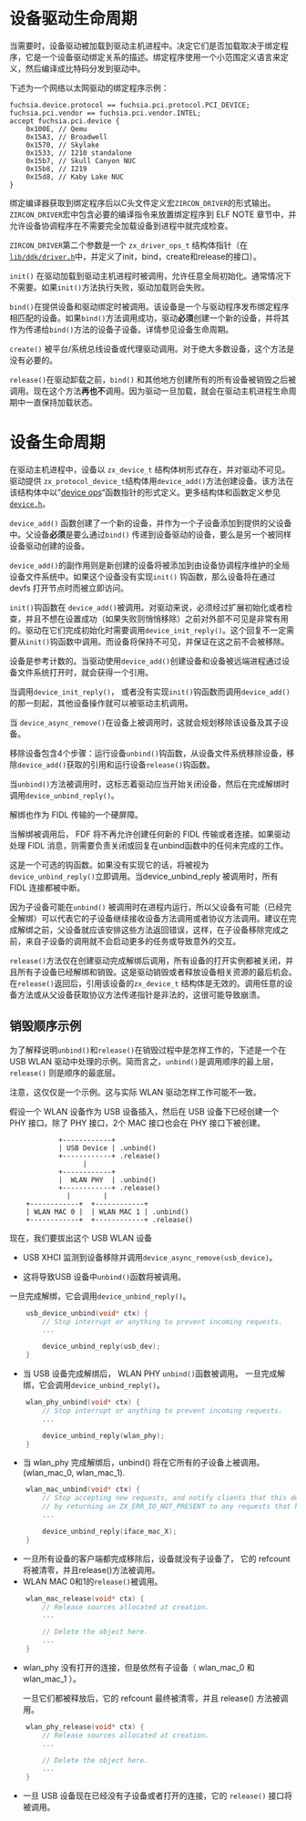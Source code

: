 <!---

# Device driver lifecycle

Device drivers are loaded into driver host processes when it is determined they are
needed. What determines if they are loaded or not is the binding program, which
is a description of what device a driver can bind to. The binding program is
defined using a small domain specific language, which is compiled to bytecode that
is distributed with the driver.

An example binding program from the Intel Ethernet driver:

--->

# 设备驱动生命周期

当需要时，设备驱动被加载到驱动主机进程中。决定它们是否加载取决于绑定程序，它是一个设备驱动绑定关系的描述。绑定程序使用一个小范围定义语言来定义，然后编译成比特码分发到驱动中。

下述为一个网络以太网驱动的绑定程序示例：

```
fuchsia.device.protocol == fuchsia.pci.protocol.PCI_DEVICE;
fuchsia.pci.vendor == fuchsia.pci.vendor.INTEL;
accept fuchsia.pci.device {
    0x100E, // Qemu
    0x15A3, // Broadwell
    0x1570, // Skylake
    0x1533, // I210 standalone
    0x15b7, // Skull Canyon NUC
    0x15b8, // I219
    0x15d8, // Kaby Lake NUC
}
```

<!---

The bind compiler takes a binding program and outputs a C header file that
defines a macro, `ZIRCON_DRIVER`. The `ZIRCON_DRIVER` macro includes the
necessary compiler directives to put the binding program into an ELF NOTE
section, allowing it to be inspected by the Device Coordinator without needing
to fully load the driver into its process.

The second parameter to `ZIRCON_DRIVER` is a `zx_driver_ops_t` structure pointer
(defined by [`lib/ddk/driver.h`](/src/lib/ddk/include/lib/ddk/driver.h), which
defines the init, bind, create, and release methods.

`init()` is invoked when a driver is loaded into a Driver Host process and allows for
any global initialization. Typically none is required. If the `init()` method is
implemented and fails, the driver load will fail.

`bind()` is invoked to offer the driver a device to bind to. The device is one that
has matched the bind program the driver has published. If the `bind()` method succeeds,
the driver **must** create a new device and add it as a child of the device passed in
to the `bind()` method. See Device Lifecycle for more information.

`create()` is invoked for platform/system bus drivers or proxy drivers. For the
vast majority of drivers, this method is not required.

`release()` is invoked before the driver is unloaded, after all devices it may have
created in `bind()` and elsewhere have been destroyed. Currently this method is
**never** invoked. Drivers, once loaded, remain loaded for the life of a Driver Host
process.

--->

绑定编译器获取到绑定程序后以C头文件定义宏`ZIRCON_DRIVER`的形式输出。`ZIRCON_DRIVER`宏中包含必要的编译指令来放置绑定程序到 ELF NOTE 章节中，并允许设备协调程序在不需要完全加载设备到进程中就完成检查。

`ZIRCON_DRIVER`第二个参数是一个 `zx_driver_ops_t` 结构体指针（在 [`lib/ddk/driver.h`](/src/lib/ddk/include/lib/ddk/driver.h)中，并定义了init，bind，create和release的接口）。

`init()` 在驱动加载到驱动主机进程时被调用，允许任意全局初始化。通常情况下不需要。如果`init()`方法执行失败，驱动加载则会失败。

`bind()`在提供设备和驱动绑定时被调用。该设备是一个与驱动程序发布绑定程序相匹配的设备。如果`bind()`方法调用成功，驱动**必须**创建一个新的设备，并将其作为传递给`bind()`方法的设备子设备。详情参见设备生命周期。

`create()` 被平台/系统总线设备或代理驱动调用。对于绝大多数设备，这个方法是没有必要的。

`release()`在驱动卸载之前，`bind()` 和其他地方创建所有的所有设备被销毁之后被调用。现在这个方法**再也不**调用。因为驱动一旦加载，就会在驱动主机进程生命周期中一直保持加载状态。

<!---

# Device Lifecycle

Within a Driver Host process, devices exist as a tree of `zx_device_t` structures,
which are opaque to the driver. These are created with `device_add()`, which the
driver provides a `zx_protocol_device_t` structure to. The methods defined by the
function pointers in this structure are the "[device ops](device-ops.md)". The
various structures and functions are defined in [`device.h`](/src/lib/ddk/include/lib/ddk/device.h)

The `device_add()` function creates a new device, adding it as a child to the
provided parent device. That parent device **must** be either the device passed
in to the `bind()` method of a device driver, or another device which has been
created by the same device driver.

A side-effect of `device_add()` is that the newly created device will be added
to the global Device Filesystem maintained by the Device Coordinator. If the
device has not implemented an `init()` hook, the device will be immediately
accessible through opening its node in devfs.

The `init()` hook is invoked following `device_add()`. This is useful for
drivers that have to do extended initialization or probing and do not want
to visibly publish their device(s) until that succeeds (and quietly remove
them if that fails). The driver should call `device_init_reply()` once they
have completed initialization. This reply does not necessarily need to be
called from the `init()` hook. The device will remain invisible and is
guaranteed not to be removed until this point.

Devices are reference counted. A reference is acquired when a driver creates
the device with `device_add()` and when the device is opened by a remote process
through the Device Filesystem.

From the moment that `device_init_reply()` is called, or `device_add()` is called
without an implemented `init()` hook, other device ops may be called by the
Driver Host.

--->

# 设备生命周期

在驱动主机进程中，设备以 `zx_device_t` 结构体树形式存在，并对驱动不可见。驱动提供 `zx_protocol_device_t`结构体用`device_add()`方法创建设备。该方法在该结构体中以”[device ops](device-ops.md)“函数指针的形式定义。更多结构体和函数定义参见[`device.h`](/src/lib/ddk/include/lib/ddk/device.h)。

`device_add()` 函数创建了一个新的设备，并作为一个子设备添加到提供的父设备中。父设备**必须**是要么通过`bind()` 传递到设备驱动的设备，要么是另一个被同样设备驱动创建的设备。

`device_add()`的副作用则是新创建的设备将被添加到由设备协调程序维护的全局设备文件系统中。如果这个设备没有实现`init()` 钩函数，那么设备将在通过 devfs 打开节点时而被立即访问。

`init()`钩函数在 `device_add()`被调用。对驱动来说，必须经过扩展初始化或者检查，并且不想在设置成功（如果失败则悄悄移除）之前对外部不可见是非常有用的。驱动在它们完成初始化时需要调用`device_init_reply()`。这个回复不一定需要从`init()`钩函数中调用。而设备将保持不可见，并保证在这之前不会被移除。

设备是参考计数的。当驱动使用`device_add()`创建设备和设备被远端进程通过设备文件系统打开时，就会获得一个引用。

当调用`device_init_reply()`， 或者没有实现`init()`钩函数而调用`device_add()` 的那一刻起，其他设备操作就可以被驱动主机调用。

<!---

When `device_async_remove()` is called on a device, this schedules the removal
of the device and its descendents.

The removal of a device consists of four parts: running the device's `unbind()` hook,
removal of the device from the Device Filesystem, dropping the reference acquired
by `device_add()` and running the device's `release()` hook.

When the `unbind()` method is invoked, this signals to the driver it should start
shutting the device down, and call `device_unbind_reply()` once it has finished unbinding.
Unbind also acts as a hard barrier for FIDL transactions.
The FDF will not permit any new FIDL transactions or connections
to be created when Unbind is called. Drivers are responsible
for closing or replying to any outstanding transactions in their
unbind hook if they handle FIDL messages.
This is an optional hook. If it is not implemented, it is treated as `device_unbind_reply()`
was called immediately. When device_unbind_reply is called,
all FIDL connections will be terminated.

Since a child device may have work in progress when its `unbind()` method is
called, it's possible that the parent device (which already completed
unbinding) could continue to receive device method calls or protocol method
calls on behalf of that child. It is advisable that before completing unbinding,
the parent device should arrange for these methods to return errors, so that
calls from a child before the child removal is completed do not start more
work or cause unexpected interactions.

The `release()` method is only called after the creating driver has completed
unbinding, all open instances of that device have been closed,
and all children of that device have been unbound and released. This
is the last opportunity for the driver to destroy or free any resources associated
with the device. It is not valid to refer to the `zx_device_t` for that device
after `release()` returns. Calling any device methods or protocol methods for
protocols obtained from the parent device past this point is illegal and will
likely result in a crash.

--->

当 `device_async_remove()`在设备上被调用时，这就会规划移除该设备及其子设备。

移除设备包含4个步骤：运行设备`unbind()`钩函数，从设备文件系统移除设备，移除`device_add()`获取的引用和运行设备`release()`钩函数。

当`unbind()`方法被调用时，这标志着驱动应当开始关闭设备，然后在完成解绑时调用`device_unbind_reply()`。

解绑也作为 FIDL 传输的一个硬屏障。

当解绑被调用后， FDF 将不再允许创建任何新的 FIDL 传输或者连接。如果驱动处理 FIDL 消息，则需要负责关闭或回复在unbind函数中的任何未完成的工作。

这是一个可选的钩函数。如果没有实现它的话，将被视为 `device_unbind_reply()`立即调用。当device_unbind_reply 被调用时，所有 FIDL 连接都被中断。

因为子设备可能在`unbind()` 被调用时在进程内运行，所以父设备有可能（已经完全解绑）可以代表它的子设备继续接收设备方法调用或者协议方法调用。建议在完成解绑之前，父设备就应该安排这些方法返回错误，这样，在子设备移除完成之前，来自子设备的调用就不会启动更多的任务或导致意外的交互。

`release()`方法仅在创建驱动完成解绑后调用，所有设备的打开实例都被关闭，并且所有子设备已经解绑和销毁。这是驱动销毁或者释放设备相关资源的最后机会。在`release()`返回后，引用该设备的`zx_device_t` 结构体是无效的。调用任意的设备方法或从父设备获取协议方法传递指针是非法的，这很可能导致崩溃。

<!---

## An Example of the Tear-Down Sequence

To explain how the `unbind()` and `release()` work during the tear-down process,
below is an example of how a USB WLAN driver would usually handle it. In short,
the `unbind()` call sequence is top-down while the `release()` sequence is bottom-up.

Note that this is just an example. This might not match what exactly the real WLAN driver
is doing.

Assume a WLAN device is plugged in as a USB device, and a PHY interface has been
created under the USB device. In addition to the PHY interface, 2 MAC interfaces
have been created under the PHY interface.

--->

## 销毁顺序示例

为了解释说明`unbind()`和`release()`在销毁过程中是怎样工作的，下述是一个在 USB WLAN 驱动中处理的示例。简而言之，`unbind()`是调用顺序的最上层， `release()` 则是顺序的最底层。

注意，这仅仅是一个示例。这与实际 WLAN 驱动怎样工作可能不一致。

假设一个 WLAN 设备作为 USB 设备插入，然后在 USB 设备下已经创建一个 PHY 接口。除了 PHY 接口，2个 MAC 接口也会在 PHY 接口下被创建。

```
            +------------+
            | USB Device | .unbind()
            +------------+ .release()
                  |
            +------------+
            |  WLAN PHY  | .unbind()
            +------------+ .release()
              |        |
    +------------+  +------------+
    | WLAN MAC 0 |  | WLAN MAC 1 | .unbind()
    +------------+  +------------+ .release()
```

<!---

Now, we unplug this USB WLAN device.

* The USB XHCI detects the removal and calls `device_async_remove(usb_device)`.

* This will lead to the USB device's `unbind()` being called.
  Once it completes unbinding, it would call `device_unbind_reply()`.

--->
  现在，我们要拔出这个 USB WLAN 设备

*  USB XHCI 监测到设备移除并调用`device_async_remove(usb_device)`。

*  这将导致USB 设备中`unbind()`函数将被调用。

  一旦完成解绑，它会调用`device_unbind_reply()`。

```c
    usb_device_unbind(void* ctx) {
        // Stop interrupt or anything to prevent incoming requests.
        ...

        device_unbind_reply(usb_dev);
    }
```

<!---
* When the USB device completes unbinding, the WLAN PHY's `unbind()` is called.
  Once it completes unbinding, it would call `device_unbind_reply()`.

--->
* 当 USB 设备完成解绑后， WLAN PHY `unbind()`函数被调用。
  一旦完成解绑，它会调用`device_unbind_reply()`。
```c
    wlan_phy_unbind(void* ctx) {
        // Stop interrupt or anything to prevent incoming requests.
        ...

        device_unbind_reply(wlan_phy);
    }
```
<!---
* When wlan_phy completes unbinding, unbind() will be called on all of its children
  (wlan_mac_0, wlan_mac_1).

--->
*  当 wlan_phy 完成解绑后，unbind() 将在它所有的子设备上被调用。
  (wlan_mac_0, wlan_mac_1).

```c
    wlan_mac_unbind(void* ctx) {
        // Stop accepting new requests, and notify clients that this device is offline (often just
        // by returning an ZX_ERR_IO_NOT_PRESENT to any requests that happen after unbind).
        ...

        device_unbind_reply(iface_mac_X);
    }
```
<!---

* Once all the clients of a device have been removed, and that device has no children,
  its refcount will reach zero and its release() method will be called.

* WLAN MAC 0 and 1's `release()` are called.

--->
*  一旦所有设备的客户端都完成移除后，设备就没有子设备了，
  它的 refcount 将被清零，并且release()方法被调用。
*  WLAN MAC 0和1的`release()`被调用。

```c
    wlan_mac_release(void* ctx) {
        // Release sources allocated at creation.
        ...

        // Delete the object here.
        ...
    }
```
<!---
* The wlan_phy has no open connections, but still has child devices (wlan_mac_0 and wlan_mac_1).
  Once they have both been released, its refcount finally reaches zero and its release()
  method is invoked.

--->

* wlan_phy 没有打开的连接，但是依然有子设备（ wlan_mac_0 和 wlan_mac_1 ）。

  一旦它们都被释放后，它的 refcount 最终被清零，并且 release() 方法被调用。


```c
    wlan_phy_release(void* ctx) {
        // Release sources allocated at creation.
        ...

        // Delete the object here.
        ...
    }
```

<!---
* Once the USB device now has no child devices or open connections, its `release()` would be called.

--->

* 一旦 USB 设备现在已经没有子设备或者打开的连接，它的 `release()` 接口将被调用。
